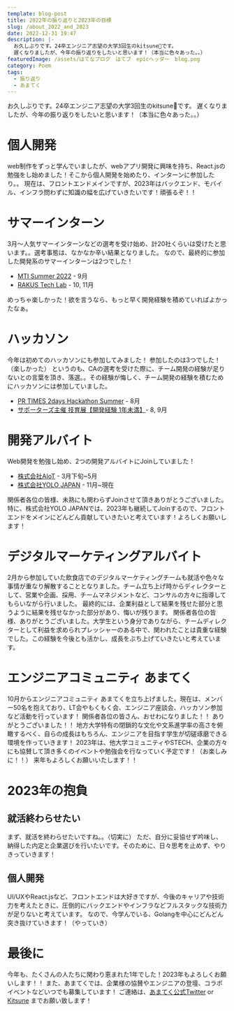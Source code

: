```yaml
---
template: blog-post
title: 2022年の振り返りと2023年の目標
slug: /about_2022_and_2023
date: 2022-12-31 19:47
description: |-
  お久しぶりです。24卒エンジニア志望の大学3回生のkitsune🦊です。
  遅くなりましたが、今年の振り返りをしたいと思います！（本当に色々あった。。）
featuredImage: /assets/はてなブログ　はてブ　epicヘッダー　blog.png
category: Poem
tags:
  - 振り返り
  - あまてく
---
```

お久しぶりです。24卒エンジニア志望の大学3回生のkitsune🦊です。
遅くなりましたが、今年の振り返りをしたいと思います！（本当に色々あった。。）

# 個人開発

web制作をずっと学んでいましたが、webアプリ開発に興味を持ち、React.jsの勉強をし始めました！そこから個人開発を始めたり、インターンに参加したり。。
現在は、フロントエンドメインですが、2023年はバックエンド、モバイル、インフラ問わずに知識の幅を広げていきたいです！頑張るぞ！！

# サマーインターン

3月〜人気サマーインターンなどの選考を受け始め、計20社くらいは受けたと思います。。選考事態は、なかなか辛い結果となりました。
なので、最終的に参加した開発系のサマーインターンは2つでした！

* [MTI Summer 2022](https://www.kitsune-blog.tokyo/mti-summer-internship) - 9月
* [RAKUS Tech Lab](https://fresh-recruit.rakus.co.jp/recruit/internship.html) - 10, 11月

めっちゃ楽しかった！欲を言うなら、もっと早く開発経験を積めていればよかったなぁ。
# ハッカソン

今年は初めてのハッカソンにも参加してみました！
参加したのは3つでした！（楽しかった）
というのも、CAの選考を受けた際に、チーム開発の経験が足りないとの言葉を頂き、落選。。その経験が悔しく、チーム開発の経験を積むためにハッカソンには参加していました。
* [PR TIMES 2days Hackathon Summer](https://prtimes.jp/main/html/rd/p/000001195.000000112.html) - 8月
* [サポーターズ主催 技育展【開発経験 1年未満】](https://talent.supporterz.jp/geekten/2022/)- 8, 9月

# 開発アルバイト

Web開発を勉強し始め、2つの開発アルバイトにJoinしていました！
* [株式会社AIoT](http://www.ai-ot.com/recruit.html) - 3月下旬~5月
* [株式会社YOLO JAPAN](https://www.yolo-japan.co.jp/) - 11月~現在

関係者各位の皆様、未熟にも関わらずJoinさせて頂きありがとうございました。
特に、株式会社YOLO JAPANでは、2023年も継続してJoinするので、フロントエンドをメインにどんどん貢献していきたいと考えています！よろしくお願いします！

# デジタルマーケティングアルバイト

2月から参加していた飲食店でのデジタルマーケティングチームも就活や色々な事情が重なり解散することとなりました。チーム立ち上げ時からディレクターとして、営業や企画、採用、チームマネジメントなど、コンサルの方々に指導してもらいながら行いました。
最終的には、企業利益として結果を残せた部分と思うように結果を残せなかった部分があり、悔いが残ります。
関係者各位の皆様、ありがとうございました。大学生という身分でありながら、チームディレクターとして利益を求められプレッシャーのある中で、関われたことは貴重な経験でした。この経験を今後とも活かし、成長をぶち上げていきたいと考えています。

# エンジニアコミュニティ あまてく

10月からエンジニアコミュニティ あまてくを立ち上げました。現在は、メンバー50名を抱えており、LT会やもくもく会、エンジニア座談会、ハッカソン参加など活動を行っています！
関係者各位の皆さん、おせわになりました！！
ありがとうございました！！
地方大学特有の閉鎖的な文化や文系進学率の高さを俯瞰するべく、自らの成長はもちろん、エンジニアを目指す学生が切磋琢磨できる環境を作っていきます！
2023年は、他大学コミュニティやSTECH、企業の方々にも協賛して頂き多くのイベントや勉強会を行なっていく予定です！（お楽しみに！！）
来年もよろしくお願いいたします！！

# 2023年の抱負

## 就活終わらせたい

まず、就活を終わらせたいですね。。（切実に）
ただ、自分に妥協せず吟味し、納得した内定と企業選びを行いたいです。そのために、日々思考を止めず、やりきっていきます！

## 個人開発

UI/UXやReact.jsなど、フロントエンドは大好きですが、今後のキャリアや技術力を考えたときに、圧倒的にバックエンドやインフラなどフルスタックな技術力が足りないと考えています。
なので、今学んでいる、Golangを中心にどんどん突き抜けていきます！（やっていき）

# 最後に

今年も、たくさんの人たちに関わり恵まれた1年でした！2023年もよろしくお願いします！！
また、あまてくでは、企業様の協賛やエンジニアの登壇、コラボイベントなどいつでも募集しています！
ご連絡は、[あまてく公式Twitter](https://twitter.com/amatech1006) or [Kitsune](https://twitter.com/kitsune_yk) までお願い致します！
